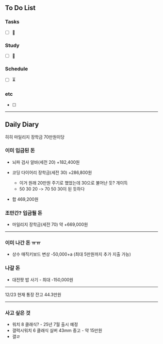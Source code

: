 ## To Do List
### Tasks
- [ ] 📅

### Study
- [ ] 📅 

### Schedule
- [ ] ⏳

### etc
- [ ] 

---
## Daily Diary
히히 마일리지 장학금 70만원이당

### 이미 입금된 돈
- 뇌파 검사 알바(세전 20) +182,400원
- 코딩 다이어리 장학금(세전 30) +286,800원
	- 이거 원래 20만원 주기로 했었는데 30으로 불어난 듯? 개이득
	- 50 30 20 -> 70 50 30이 된 듯하다

- 합 469,200원
### 조만간? 입금될 돈
- 마일리지 장학금(세전 70) 약 +669,000원

---
### 이미 나간 돈 ㅠㅠ
- 상수 매직키보드 변상 -50,000+a (최대 5만원까지 추가 지출 가능)

### 나갈 돈
- 대전팟 밥 사기 - 최대 -150,000원

---
12/23 현재 통장 잔고 44.3만원

---
### 사고 싶은 것
- 워치 8 클래식? - 25년 7월 출시 예정
- 갤럭시워치 6 클래식 실버 43mm 중고 - 약 15만원
- 갤ㄹ


